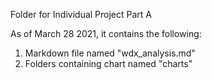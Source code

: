Folder for Individual Project Part A

As of March 28 2021, it contains the following:
1. Markdown file named "wdx_analysis.md"
2. Folders containing chart named "charts"
